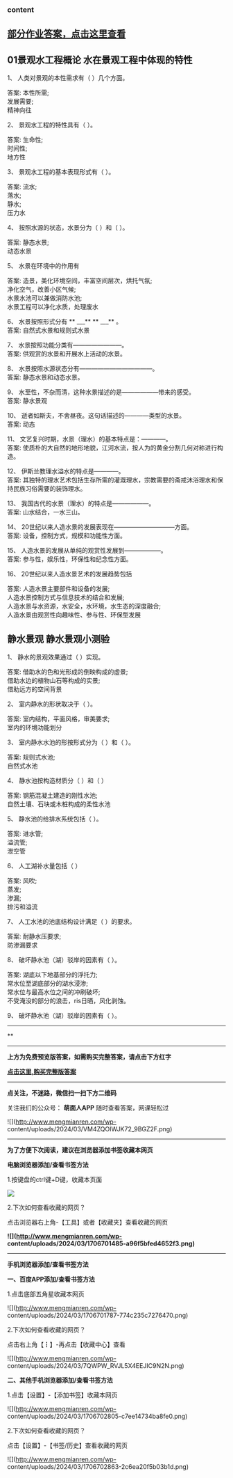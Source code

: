 ### content

## [部分作业答案，点击这里查看](http://mooc.mengmianren.com/mooc/339993.html)

## 01景观水工程概论 水在景观工程中体现的特性

1、 人类对景观的本性需求有（ ）几个方面。

答案: 本性所需;  
发展需要;  
精神向往  

2、 景观水工程的特性具有（ ）。

答案: 生命性;  
时间性;  
地方性

3、 景观水工程的基本表现形式有（ ）。

答案: 流水;  
落水;  
静水;  
压力水

4、 按照水源的状态，水景分为（ ）和（ ）。

答案: 静态水景;  
动态水景

5、 水景在环境中的作用有

答案: 造景，美化环境空间，丰富空间层次，烘托气氛;  
净化空气，改善小区气候;  
水景水池可以兼做消防水池;  
水景工程可以净化水质，处理废水

6、 水景按照形式分有 ** ___** ** ___** 。  
答案: 自然式水景和规则式水景

7、 水景按照功能分类有————————。  
答案: 供观赏的水景和开展水上活动的水景。

8、 水景按照水源状态分有————————————。  
答案: 静态水景和动态水景。

9、 水至性，不杂而清，这种水景描述的是——————带来的感受。  
答案: 静水景观

10、 逝者如斯夫，不舍昼夜。这句话描述的————类型的水景。  
答案: 动态

11、 文艺复兴时期，水景（理水）的基本特点是：————。  
答案: 使质朴的大自然的地形地貌，江河水流，按人为的黄金分割几何对称进行构造。

12、 伊斯兰教理水溢水的特点是————。  
答案: 其独特的理水艺术包括生存所需的灌溉理水，宗教需要的斋戒沐浴理水和保持民族习俗需要的装饰理水。

13、 我国古代的水景（理水）的特点是——————。  
答案: 山水结合，一水三山。

14、 20世纪以来人造水景的发展表现在——————————方面。  
答案: 设备，控制方式，规模和功能性方面。

15、 人造水景的发展从单纯的观赏性发展到——————。  
答案: 参与性，娱乐性，环保性和纪念性方面。

16、 20世纪以来人造水景艺术的发展趋势包括

答案: 人造水景主要部件和设备的发展;  
人造水景控制方式与信息技术的结合和发展;  
人造水景与水资源，水安全，水环境，水生态的深度融合;  
人造水景由观赏性向趣味性、参与性、环保型发展

##

## 静水景观 静水景观小测验

1、 静水的景观效果通过（ ）实现。

答案: 借助水的色和光形成的倒映构成的虚景;  
借助水边的植物山石等构成的实景;  
借助远方的空间背景

2、 室内静水的形状取决于（ ）。

答案: 室内结构，平面风格，审美要求;  
室内的环境功能划分

3、 室内静水水池的形按形式分为（ ）和（ ）。

答案: 规则式水池;  
自然式水池

4、 静水池按构造材质分（ ）和（ ）

答案: 钢筋混凝土建造的刚性水池;  
自然土壤、石块或木桩构成的柔性水池

5、 静水池的给排水系统包括（ ）。

答案: 进水管;  
溢流管;  
泄空管

6、 人工湖补水量包括（ ）

答案: 风吹;  
蒸发;  
渗漏;  
排污和溢流

7、 人工水池的池底结构设计满足（ ）的要求。

答案: 耐静水压要求;  
防渗漏要求

8、 破坏静水池（湖）驳岸的因素有（ ）。

答案: 湖底以下地基部分的浮托力;  
常水位至湖底部分的湖水浸渗;  
常水位与最高水位之间的冲刷破坏;  
不受淹没的部分的浪击，ris日晒，风化剥蚀。

9、 破坏静水池（湖）驳岸的因素有（ ）。

* * *

**

* * *

**上方为免费预览版答案，如需购买完整答案，请点击下方红字**

[**点击这里,购买完整版答案**](http://mooc.mengmianren.com/mooc/69338.html)

* * *

**点关注，不迷路，微信扫一扫下方二维码**

关注我们的公众号： **萌面人APP** 随时查看答案，网课轻松过

![](http://www.mengmianren.com/wp-
content/uploads/2024/03/VM4ZQOIWJK72_9BGZ2F.png)

* * *

**为了方便下次阅读，建议在浏览器添加书签收藏本网页**

**电脑浏览器添加/查看书签方法**

1.按键盘的ctrl键+D键，收藏本页面

![](http://www.mengmianren.com/wp-content/uploads/2024/03/AF9T_JKKHAJN.png)

2.下次如何查看收藏的网页？

点击浏览器右上角-【工具】或者【收藏夹】查看收藏的网页

**![](http://www.mengmianren.com/wp-
content/uploads/2024/03/1706701485-a96f5bfed4652f3.png)**

* * *

**手机浏览器添加/查看书签方法**

**一、百度APP添加/查看书签方法**

1.点击底部五角星收藏本网页

![](http://www.mengmianren.com/wp-
content/uploads/2024/03/1706701787-774c235c7276470.png)

2.下次如何查看收藏的网页？

点击右上角【┇】-再点击【收藏中心】查看

![](http://www.mengmianren.com/wp-
content/uploads/2024/03/7QWPW_RVJL5X4EEJIC9N2N.png)

**二、其他手机浏览器添加/查看书签方法**

1.点击【设置】-【添加书签】收藏本网页

![](http://www.mengmianren.com/wp-
content/uploads/2024/03/1706702805-c7ee14734ba8fe0.png)

2.下次如何查看收藏的网页？

点击【设置】-【书签/历史】查看收藏的网页

![](http://www.mengmianren.com/wp-
content/uploads/2024/03/1706702863-2c6ea20f5b03b1d.png)

